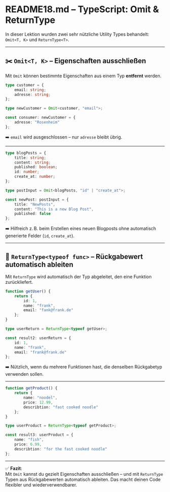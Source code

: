 
# README18.md – TypeScript: Omit & ReturnType

In dieser Lektion wurden zwei sehr nützliche Utility Types behandelt: `Omit<T, K>` und `ReturnType<T>`.

---

## ✂️ `Omit<T, K>` – Eigenschaften ausschließen

Mit `Omit` können bestimmte Eigenschaften aus einem Typ **entfernt** werden.

```ts
type customer = {
    email: string;
    adresse: string;
};

type newCustomer = Omit<customer, "email">;

const consumer: newCustomer = {
    adresse: "Rosenheim"
};
```

➡️ `email` wird ausgeschlossen – nur `adresse` bleibt übrig.

---

```ts
type blogPosts = {
    title: string;
    content: string;
    published: boolean;
    id: number;
    create_at: number;
};

type postInput = Omit<blogPosts, "id" | "create_at">;

const newPost: postInput = {
    title: "NewPosts",
    content: "This is a new Blog Post",
    published: false
};
```

➡️ Hilfreich z. B. beim Erstellen eines neuen Blogposts ohne automatisch generierte Felder (`id`, `create_at`).

---

## 🔁 `ReturnType<typeof func>` – Rückgabewert automatisch ableiten

Mit `ReturnType` wird automatisch der Typ abgeleitet, den eine Funktion zurückliefert.

```ts
function getUser() {
    return {
        id: 1,
        name: "frank",
        email: "fank@frank.de"
    };
}

type userReturn = ReturnType<typeof getUser>;

const result2: userReturn = {
    id: 1,
    name: "frank",
    email: "frank@frank.de"
};
```

➡️ Nützlich, wenn du mehrere Funktionen hast, die denselben Rückgabetyp verwenden sollen.

---

```ts
function getProduct() {
    return {
        name: "noodel",
        price: 12.99,
        describtion: "fast cooked noodle"
    };
}

type userProduct = ReturnType<typeof getProduct>;

const result3: userProduct = {
    name: "fish",
    price: 6.99,
    describtion: "for the fast cooked noodle"
};
```

---

✅ **Fazit**:  
Mit `Omit` kannst du gezielt Eigenschaften ausschließen – und mit `ReturnType` Typen aus Rückgabewerten automatisch ableiten. Das macht deinen Code flexibler und wiederverwendbarer.

